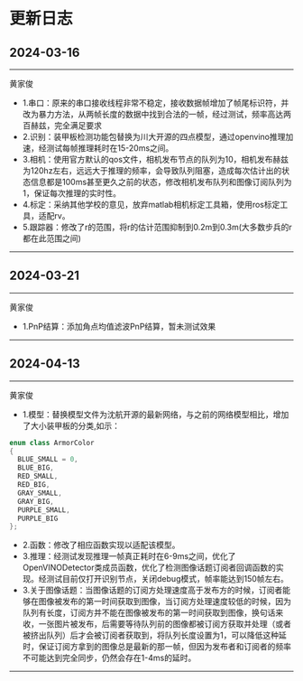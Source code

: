 # 更新日志

## 2024-03-16
---
黄家俊 
- 1.串口：原来的串口接收线程非常不稳定，接收数据帧增加了帧尾标识符，并改为暴力方法，从两帧长度的数据中找到合法的一帧，经过测试，频率高达两百赫兹，完全满足要求
- 2.识别：装甲板检测功能包替换为川大开源的四点模型，通过openvino推理加速，经测试每帧推理耗时在15-20ms之间。
- 3.相机：使用官方默认的qos文件，相机发布节点的队列为10，相机发布赫兹为120hz左右，远远大于推理的频率，会导致队列阻塞，造成每次估计出的状态信息都是100ms甚至更久之前的状态，修改相机发布队列和图像订阅队列为1，保证每次推理的实时性。
- 4.标定：采纳其他学校的意见，放弃matlab相机标定工具箱，使用ros标定工具，适配rv。
- 5.跟踪器：修改了r的范围，将r的估计范围抑制到0.2m到0.3m(大多数步兵的r都在此范围之间)
---
## 2024-03-21
---
黄家俊
- 1.PnP结算：添加角点均值滤波PnP结算，暂未测试效果
---
## 2024-04-13
---
黄家俊
- 1.模型：替换模型文件为沈航开源的最新网络，与之前的网络模型相比，增加了大小装甲板的分类,如示：
```c++
enum class ArmorColor
{
  BLUE_SMALL = 0,
  BLUE_BIG,
  RED_SMALL,
  RED_BIG,
  GRAY_SMALL,
  GRAY_BIG,
  PURPLE_SMALL,
  PURPLE_BIG
};
```
- 2.函数：修改了相应函数实现以适配该模型。
- 3.推理：经测试发现推理一帧真正耗时在6-9ms之间，优化了OpenVINODetector类成员函数，优化了检测图像话题订阅者回调函数的实现。经测试目前仅打开识别节点，关闭debug模式，帧率能达到150帧左右。
- 3.关于图像话题：当图像话题的订阅方处理速度高于发布方的时候，订阅者能够在图像被发布的第一时间获取到图像，当订阅方处理速度较低的时候，因为队列有长度，订阅方并不能在图像被发布的第一时间获取到图像，换句话来收，一张图片被发布，后需要等待队列前的图像都被订阅方获取并处理（或者被挤出队列）后才会被订阅者获取到，将队列长度设置为1，可以降低这种延时，保证订阅方拿到的图像总是最新的那一帧，但因为发布者和订阅者的频率不可能达到完全同步，仍然会存在1-4ms的延时。
---